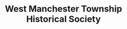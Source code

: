 ---
layout: repo
title: "West Manchester Township Historical Society"
id: 15627
permalink: repos/15627/
---